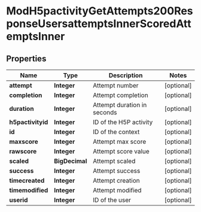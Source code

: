 

# ModH5pactivityGetAttempts200ResponseUsersattemptsInnerScoredAttemptsInner


## Properties

| Name | Type | Description | Notes |
|------------ | ------------- | ------------- | -------------|
|**attempt** | **Integer** | Attempt number |  [optional] |
|**completion** | **Integer** | Attempt completion |  [optional] |
|**duration** | **Integer** | Attempt duration in seconds |  [optional] |
|**h5pactivityid** | **Integer** | ID of the H5P activity |  [optional] |
|**id** | **Integer** | ID of the context |  [optional] |
|**maxscore** | **Integer** | Attempt max score |  [optional] |
|**rawscore** | **Integer** | Attempt score value |  [optional] |
|**scaled** | **BigDecimal** | Attempt scaled |  [optional] |
|**success** | **Integer** | Attempt success |  [optional] |
|**timecreated** | **Integer** | Attempt creation |  [optional] |
|**timemodified** | **Integer** | Attempt modified |  [optional] |
|**userid** | **Integer** | ID of the user |  [optional] |



